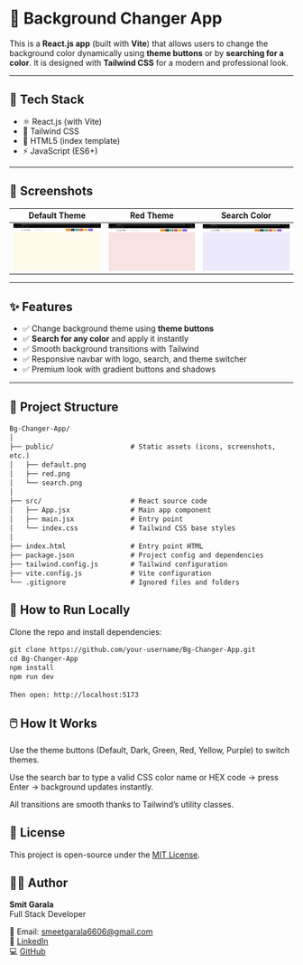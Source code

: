 # 🎨 Background Changer App

This is a **React.js app** (built with **Vite**) that allows users to change the background color dynamically using **theme buttons** or by **searching for a color**. It is designed with **Tailwind CSS** for a modern and professional look.

---

## 🚀 Tech Stack

- ⚛️ React.js (with Vite)
- 🎨 Tailwind CSS
- 📄 HTML5 (index template)
- ⚡ JavaScript (ES6+)

---

## 📸 Screenshots

| Default Theme | Red Theme | Search Color |
|---------------|------------|---------------|
| ![Default](./public/default.png) | ![Red](./public/red.png) | ![Search](./public/search.png) |

---

## ✨ Features

- ✅ Change background theme using **theme buttons**  
- ✅ **Search for any color** and apply it instantly  
- ✅ Smooth background transitions with Tailwind  
- ✅ Responsive navbar with logo, search, and theme switcher  
- ✅ Premium look with gradient buttons and shadows  

---

## 📁 Project Structure

```text
Bg-Changer-App/
│
├── public/                   # Static assets (icons, screenshots, etc.)
│   ├── default.png
│   ├── red.png
│   └── search.png
│
├── src/                      # React source code
│   ├── App.jsx               # Main app component
│   ├── main.jsx              # Entry point
│   └── index.css             # Tailwind CSS base styles
│
├── index.html                # Entry point HTML
├── package.json              # Project config and dependencies
├── tailwind.config.js        # Tailwind configuration
├── vite.config.js            # Vite configuration
└── .gitignore                # Ignored files and folders

```


## 🔧 How to Run Locally
Clone the repo and install dependencies:
```
git clone https://github.com/your-username/Bg-Changer-App.git
cd Bg-Changer-App
npm install
npm run dev

Then open: http://localhost:5173
```

## 🖱️ How It Works
Use the theme buttons (Default, Dark, Green, Red, Yellow, Purple) to switch themes.

Use the search bar to type a valid CSS color name or HEX code → press Enter → background updates instantly.

All transitions are smooth thanks to Tailwind’s utility classes.

## 📃 License  
This project is open-source under the [MIT License](../LICENSE).

## 🙋‍♂️ Author  

**Smit Garala**  
Full Stack Developer  

📧 Email: [smeetgarala6606@gmail.com](mailto:smeetgarala6606@gmail.com)  
🔗 [LinkedIn](https://www.linkedin.com/in/smit-garala-28956b344/)  
💻 [GitHub](https://github.com/smit6606)  

